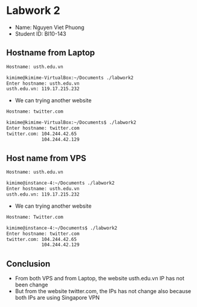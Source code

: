 # Labwork 2

* Name: Nguyen Viet Phuong
* Student ID: BI10-143

## Hostname from Laptop

``` bash
Hostname: usth.edu.vn
```

``` bash
kimime@kimime-VirtualBox:~/Documents ./labwork2
Enter hostname: usth.edu.vn
usth.edu.vn: 119.17.215.232
```
- We can trying another website

``` bash
Hostname: twitter.com
```

``` bash
kimime@kimime-VirtualBox:~/Documents$ ./labwork2
Enter hostname: twitter.com
twitter.com: 104.244.42.65 
             104.244.42.129
```


## Host name from VPS 

``` bash
Hostname: usth.edu.vn
```

``` bash
kimime@instance-4:~/Documents ./labwork2
Enter hostname: usth.edu.vn
usth.edu.vn: 119.17.215.232

```
- We can trying another website

``` bash
Hostname: Twitter.com
```

``` bash
kimime@instance-4:~/Documents$ ./labwork2
Enter hostname: twitter.com
twitter.com: 104.244.42.65 
             104.244.42.129
```
## Conclusion

- From both VPS and from Laptop, the website usth.edu.vn IP has not been change
- But from the website twitter.com, the IPs has not change also because both IPs are using Singapore VPN